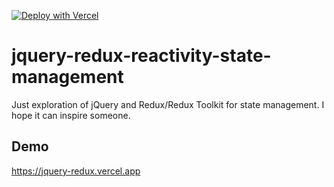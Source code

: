 [![Deploy with Vercel](https://vercel.com/button)](https://vercel.com/new/clone?repository-url=https%3A%2F%2Fgithub.com%2Fsonyarianto%2Fjquery-redux-reactivity-state-management)
# jquery-redux-reactivity-state-management

Just exploration of jQuery and Redux/Redux Toolkit for state management. I hope it can inspire someone.

## Demo

https://jquery-redux.vercel.app

